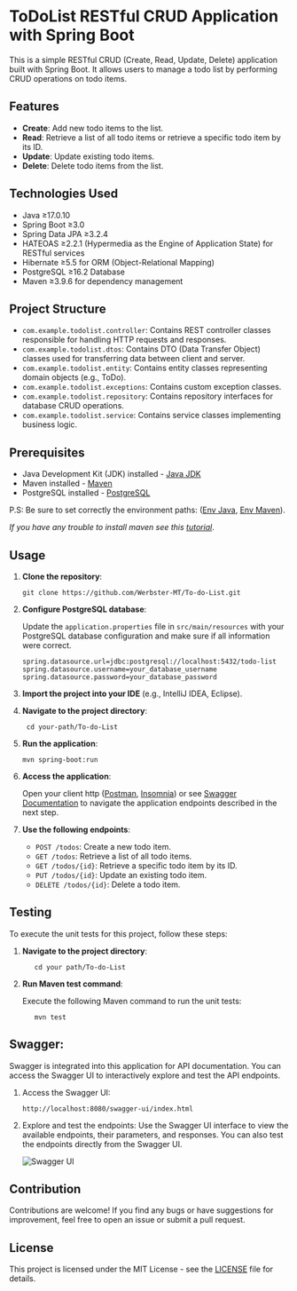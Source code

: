 # ToDoList RESTful CRUD Application with Spring Boot

This is a simple RESTful CRUD (Create, Read, Update, Delete) application built with Spring Boot. It allows users to manage a todo list by performing CRUD operations on todo items.

## Features

- **Create**: Add new todo items to the list.
- **Read**: Retrieve a list of all todo items or retrieve a specific todo item by its ID.
- **Update**: Update existing todo items.
- **Delete**: Delete todo items from the list.

## Technologies Used

- Java ≥17.0.10
- Spring Boot ≥3.0
- Spring Data JPA ≥3.2.4
- HATEOAS ≥2.2.1 (Hypermedia as the Engine of Application State) for RESTful services
- Hibernate ≥5.5 for ORM (Object-Relational Mapping)
- PostgreSQL ≥16.2 Database
- Maven ≥3.9.6 for dependency management

## Project Structure

- `com.example.todolist.controller`: Contains REST controller classes responsible for handling HTTP requests and responses.
- `com.example.todolist.dtos`: Contains DTO (Data Transfer Object) classes used for transferring data between client and server.
- `com.example.todolist.entity`: Contains entity classes representing domain objects (e.g., ToDo).
- `com.example.todolist.exceptions`: Contains custom exception classes.
- `com.example.todolist.repository`: Contains repository interfaces for database CRUD operations.
- `com.example.todolist.service`: Contains service classes implementing business logic.

## Prerequisites

- Java Development Kit (JDK) installed - [Java JDK](https://www.oracle.com/br/java/technologies/downloads/) 
- Maven installed - [Maven](https://maven.apache.org/download.cgi)
- PostgreSQL installed - [PostgreSQL](https://www.postgresql.org/)

P.S: Be sure to set correctly the environment paths: ([Env Java](https://www.baeldung.com/java-home-on-windows-mac-os-x-linux), [Env Maven](https://stackoverflow.com/questions/45119595/how-to-add-maven-to-the-path-variable)). 

_If you have any trouble to install maven see this [tutorial](https://www.youtube.com/watch?v=3EfvEZ_wThc)_.

## Usage

1. **Clone the repository**:

    ```
    git clone https://github.com/Werbster-MT/To-do-List.git
    ```

2. **Configure PostgreSQL database**:

   Update the `application.properties` file in `src/main/resources` with your PostgreSQL database configuration and make sure if all information were correct.

    ```properties
    spring.datasource.url=jdbc:postgresql://localhost:5432/todo-list
    spring.datasource.username=your_database_username
    spring.datasource.password=your_database_password
    ```

3. **Import the project into your IDE** (e.g., IntelliJ IDEA, Eclipse).


4. **Navigate to the project directory**:

     ```
      cd your-path/To-do-List
   ```
 
5. **Run the application**:

    ```
    mvn spring-boot:run
    ```

6. **Access the application**:

   Open your client http ([Postman](https://www.postman.com/downloads/), [Insomnia](https://insomnia.rest/download)) or see [Swagger Documentation](#swagger) to navigate the application endpoints described in the next step.


7. **Use the following endpoints**:

    - `POST /todos`: Create a new todo item.
    - `GET /todos`: Retrieve a list of all todo items.
    - `GET /todos/{id}`: Retrieve a specific todo item by its ID.
    - `PUT /todos/{id}`: Update an existing todo item.
    - `DELETE /todos/{id}`: Delete a todo item.

## Testing

To execute the unit tests for this project, follow these steps:

1. **Navigate to the project directory**:

   ```
      cd your path/To-do-List
   ```
   
2. **Run Maven test command**:

   Execute the following Maven command to run the unit tests:

   ```
      mvn test
   ```

## Swagger:
Swagger is integrated into this application for API documentation. You can access the Swagger UI to interactively explore and test the API endpoints.

1. Access the Swagger UI:
   ```
   http://localhost:8080/swagger-ui/index.html
   ```

2. Explore and test the endpoints:
   Use the Swagger UI interface to view the available endpoints, their parameters, and responses. You can also test the endpoints directly from the Swagger UI.


   ![Swagger UI](src/main/resources/static/imgs/swagger_ui.png)

## Contribution

Contributions are welcome! If you find any bugs or have suggestions for improvement, feel free to open an issue or submit a pull request.

## License

This project is licensed under the MIT License - see the [LICENSE](LICENSE) file for details.
